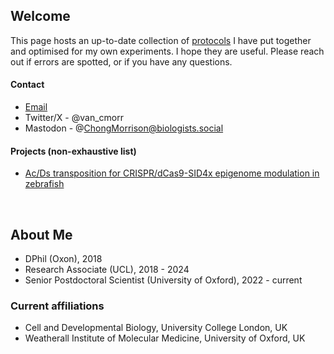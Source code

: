 ## Welcome

This page hosts an up-to-date collection of [protocols](https://vchongmorrison.github.io/protocols/) I have put together and optimised for my own experiments. I hope they are useful. Please reach out if errors are spotted, or if you have any questions.

#### Contact

- [Email](https://vchongmorrison.github.io/email/)
- Twitter/X - @van_cmorr
- Mastodon - @ChongMorrison@biologists.social

#### Projects (non-exhaustive list)

- [Ac/Ds transposition for CRISPR/dCas9-SID4x epigenome modulation in zebrafish](https://vchongmorrison.github.io/zfCRISPRi/)

<br>

## About Me

- DPhil (Oxon), 2018
- Research Associate (UCL), 2018 - 2024
- Senior Postdoctoral Scientist (University of Oxford), 2022 - current

### Current affiliations
- Cell and Developmental Biology, University College London, UK
- Weatherall Institute of Molecular Medicine, University of Oxford, UK

